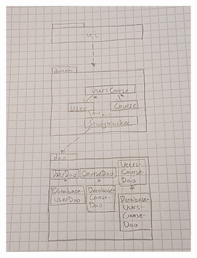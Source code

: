 <img src="https://github.com/papirila/ot-harjoitustyo/blob/master/dokumentaatio/pakkauskaavio.jpeg">
